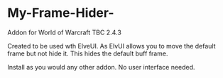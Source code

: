 # My-Frame-Hider-

Addon for World of Warcraft TBC 2.4.3 

Created to be used wth ElveUI. As ElvUI allows you to move the default frame but not hide it. This hides the default buff frame.

Install as you would any other addon. No user interface needed.
